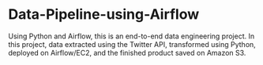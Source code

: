 # Data-Pipeline-using-Airflow
Using Python and Airflow, this is an end-to-end data engineering project. In this project, data extracted using the Twitter API, transformed using Python, deployed on Airflow/EC2, and the finished product saved on Amazon S3.
